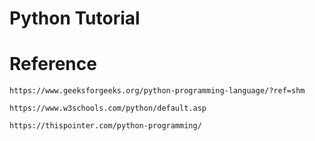# Python Tutorial



# Reference

```
https://www.geeksforgeeks.org/python-programming-language/?ref=shm
```

```
https://www.w3schools.com/python/default.asp
```

```
https://thispointer.com/python-programming/
```